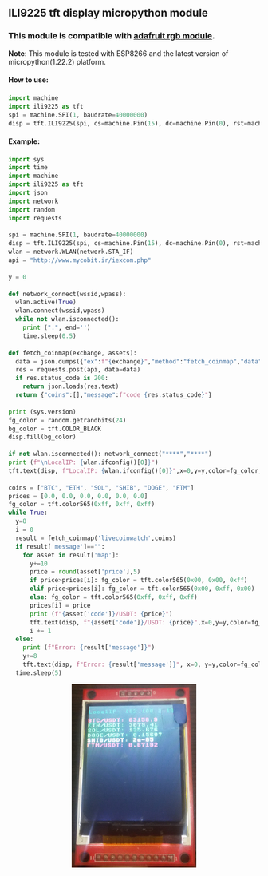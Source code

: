 ## ILI9225 tft display micropython module
### This module is compatible with <a href="https://github.com/adafruit/micropython-adafruit-rgb-display">adafruit rgb module</a>.
**Note**: This module is tested with ESP8266 and the latest version of micropython(1.22.2) platform.
#### How to use:
```python
import machine
import ili9225 as tft
spi = machine.SPI(1, baudrate=40000000)
disp = tft.ILI9225(spi, cs=machine.Pin(15), dc=machine.Pin(0), rst=machine.Pin(16))
```
#### Example:
```python
import sys
import time
import machine
import ili9225 as tft
import json
import network
import random
import requests

spi = machine.SPI(1, baudrate=40000000)
disp = tft.ILI9225(spi, cs=machine.Pin(15), dc=machine.Pin(0), rst=machine.Pin(16))
wlan = network.WLAN(network.STA_IF)
api = "http://www.mycobit.ir/iexcom.php"

y = 0

def network_connect(wssid,wpass):
  wlan.active(True)
  wlan.connect(wssid,wpass)
  while not wlan.isconnected():
    print (".", end='')
    time.sleep(0.5)

def fetch_coinmap(exchange, assets):
  data = json.dumps({"ex":f"{exchange}","method":"fetch_coinmap","data":{"assets":assets}})
  res = requests.post(api, data=data)
  if res.status_code is 200:
    return json.loads(res.text)
  return {"coins":[],"message":f"code {res.status_code}"}
            
print (sys.version)
fg_color = random.getrandbits(24)
bg_color = tft.COLOR_BLACK
disp.fill(bg_color)

if not wlan.isconnected(): network_connect("****","****")
print (f"\nLocalIP: {wlan.ifconfig()[0]}")
tft.text(disp, f"LocalIP: {wlan.ifconfig()[0]}",x=0,y=y,color=fg_color,background=bg_color)

coins = ["BTC", "ETH", "SOL", "SHIB", "DOGE", "FTM"]
prices = [0.0, 0.0, 0.0, 0.0, 0.0, 0.0]
fg_color = tft.color565(0xff, 0xff, 0xff)
while True:
  y=8
  i = 0
  result = fetch_coinmap('livecoinwatch',coins)
  if result['message']=="":
    for asset in result['map']:
      y+=10
      price = round(asset['price'],5)
      if price>prices[i]: fg_color = tft.color565(0x00, 0x00, 0xff)
      elif price<prices[i]: fg_color = tft.color565(0x00, 0xff, 0x00)
      else: fg_color = tft.color565(0xff, 0xff, 0xff)
      prices[i] = price
      print (f"{asset['code']}/USDT: {price}")
      tft.text(disp, f"{asset['code']}/USDT: {price}",x=0,y=y,color=fg_color,background=bg_color)
      i += 1
  else:
    print (f"Error: {result['message']}")
    y+=8
    tft.text(disp, f"Error: {result['message']}", x=0, y=y,color=fg_color,background=bg_color)
  time.sleep(5)
```

<center><img src="https://github.com/SajedHashemi/ili9225/blob/main/ili9225.jpg" width="250" /></center>
